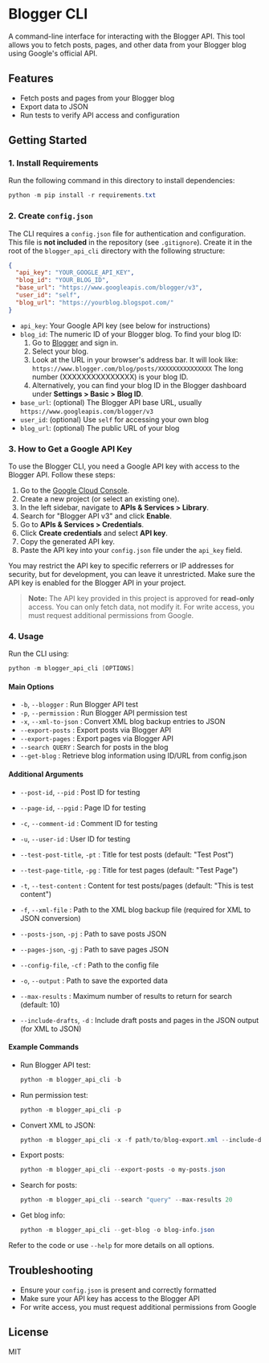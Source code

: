 # Blogger CLI

A command-line interface for interacting with the Blogger API. This tool allows you to fetch posts, pages, and other data from your Blogger blog using Google's official API.

## Features
- Fetch posts and pages from your Blogger blog
- Export data to JSON
- Run tests to verify API access and configuration

## Getting Started

### 1. Install Requirements
Run the following command in this directory to install dependencies:

```powershell
python -m pip install -r requirements.txt
```

### 2. Create `config.json`
The CLI requires a `config.json` file for authentication and configuration. This file is **not included** in the repository (see `.gitignore`). Create it in the root of the `blogger_api_cli` directory with the following structure:

```json
{
  "api_key": "YOUR_GOOGLE_API_KEY",
  "blog_id": "YOUR_BLOG_ID",
  "base_url": "https://www.googleapis.com/blogger/v3",
  "user_id": "self",
  "blog_url": "https://yourblog.blogspot.com/"
}
```
- `api_key`: Your Google API key (see below for instructions)
- `blog_id`: The numeric ID of your Blogger blog. To find your blog ID:
  1. Go to [Blogger](https://www.blogger.com/) and sign in.
  2. Select your blog.
  3. Look at the URL in your browser's address bar. It will look like:
     `https://www.blogger.com/blog/posts/XXXXXXXXXXXXXXX`
     The long number (XXXXXXXXXXXXXXX) is your blog ID.
  4. Alternatively, you can find your blog ID in the Blogger dashboard under **Settings > Basic > Blog ID**.
- `base_url`: (optional) The Blogger API base URL, usually `https://www.googleapis.com/blogger/v3`
- `user_id`: (optional) Use `self` for accessing your own blog
- `blog_url`: (optional) The public URL of your blog

### 3. How to Get a Google API Key
To use the Blogger CLI, you need a Google API key with access to the Blogger API. Follow these steps:

1. Go to the [Google Cloud Console](https://console.cloud.google.com/).
2. Create a new project (or select an existing one).
3. In the left sidebar, navigate to **APIs & Services > Library**.
4. Search for "Blogger API v3" and click **Enable**.
5. Go to **APIs & Services > Credentials**.
6. Click **Create credentials** and select **API key**.
7. Copy the generated API key.
8. Paste the API key into your `config.json` file under the `api_key` field.

You may restrict the API key to specific referrers or IP addresses for security, but for development, you can leave it unrestricted. Make sure the API key is enabled for the Blogger API in your project.

> **Note:** The API key provided in this project is approved for **read-only** access. You can only fetch data, not modify it. For write access, you must request additional permissions from Google.

### 4. Usage
Run the CLI using:

```powershell
python -m blogger_api_cli [OPTIONS]
```

#### Main Options

- `-b`, `--blogger` : Run Blogger API test
- `-p`, `--permission` : Run Blogger API permission test
- `-x`, `--xml-to-json` : Convert XML blog backup entries to JSON
- `--export-posts` : Export posts via Blogger API
- `--export-pages` : Export pages via Blogger API
- `--search QUERY` : Search for posts in the blog
- `--get-blog` : Retrieve blog information using ID/URL from config.json

#### Additional Arguments

- `--post-id`, `--pid` : Post ID for testing
- `--page-id`, `--pgid` : Page ID for testing
- `-c`, `--comment-id` : Comment ID for testing
- `-u`, `--user-id` : User ID for testing
- `--test-post-title`, `-pt` : Title for test posts (default: "Test Post")
- `--test-page-title`, `-pg` : Title for test pages (default: "Test Page")
- `-t`, `--test-content` : Content for test posts/pages (default: "This is test content")

- `-f`, `--xml-file` : Path to the XML blog backup file (required for XML to JSON conversion)
- `--posts-json`, `-pj` : Path to save posts JSON
- `--pages-json`, `-gj` : Path to save pages JSON
- `--config-file`, `-cf` : Path to the config file
- `-o`, `--output` : Path to save the exported data

- `--max-results` : Maximum number of results to return for search (default: 10)
- `--include-drafts`, `-d` : Include draft posts and pages in the JSON output (for XML to JSON)

#### Example Commands

- Run Blogger API test:
  ```powershell
  python -m blogger_api_cli -b
  ```
- Run permission test:
  ```powershell
  python -m blogger_api_cli -p
  ```
- Convert XML to JSON:
  ```powershell
  python -m blogger_api_cli -x -f path/to/blog-export.xml --include-drafts
  ```
- Export posts:
  ```powershell
  python -m blogger_api_cli --export-posts -o my-posts.json
  ```
- Search for posts:
  ```powershell
  python -m blogger_api_cli --search "query" --max-results 20
  ```
- Get blog info:
  ```powershell
  python -m blogger_api_cli --get-blog -o blog-info.json
  ```

Refer to the code or use `--help` for more details on all options.

## Troubleshooting
- Ensure your `config.json` is present and correctly formatted
- Make sure your API key has access to the Blogger API
- For write access, you must request additional permissions from Google

## License
MIT
